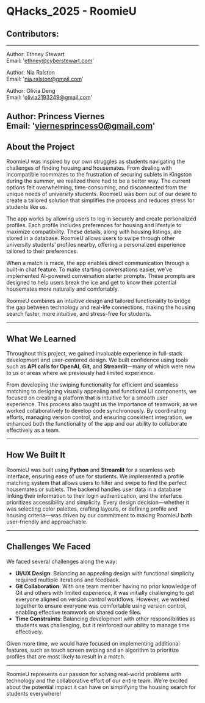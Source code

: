# QHacks_2025 - RoomieU


## Contributors:
---

Author: Ethney Stewart  <br>
Email: 'ethney@cyberstewart.com'<br>

Author: Nia Ralston <br>
Email: 'nia.ralston@gmail.com'<br>

Author: Olivia Deng <br>
Email: 'olivia2193249@gmail.com'<br>

Author: Princess Viernes <br>
Email: 'viernesprincess0@gmail.com'<br>
---


## About the Project
RoomieU was inspired by our own struggles as students navigating the challenges of finding housing and housemates. From dealing with incompatible roommates to the frustration of securing sublets in Kingston during the summer, we realized there had to be a better way. The current options felt overwhelming, time-consuming, and disconnected from the unique needs of university students. RoomieU was born out of our desire to create a tailored solution that simplifies the process and reduces stress for students like us.

The app works by allowing users to log in securely and create personalized profiles. Each profile includes preferences for housing and lifestyle to maximize compatibility. These details, along with housing listings, are stored in a database. RoomieU allows users to swipe through other university students’ profiles nearby, offering a personalized experience tailored to their preferences.

When a match is made, the app enables direct communication through a built-in chat feature. To make starting conversations easier, we’ve implemented AI-powered conversation starter prompts. These prompts are designed to help users break the ice and get to know their potential housemates more naturally and comfortably.

RoomieU combines an intuitive design and tailored functionality to bridge the gap between technology and real-life connections, making the housing search faster, more intuitive, and stress-free for students.

---

## What We Learned
Throughout this project, we gained invaluable experience in full-stack development and user-centered design. We built confidence using tools such as **API calls for OpenAI**, **Git**, and **Streamlit**—many of which were new to us or areas where we previously had limited experience.

From developing the swiping functionality for efficient and seamless matching to designing visually appealing and functional UI components, we focused on creating a platform that is intuitive for a smooth user experience. This process also taught us the importance of teamwork, as we worked collaboratively to develop code synchronously. By coordinating efforts, managing version control, and ensuring consistent integration, we enhanced both the functionality of the app and our ability to collaborate effectively as a team.

---

## How We Built It
RoomieU was built using **Python** and **Streamlit** for a seamless web interface, ensuring ease of use for students. We implemented a profile matching system that allows users to filter and swipe to find the perfect housemates or sublets. The backend handles user data in a database linking their information to their login authentication, and the interface prioritizes accessibility and simplicity. Every design decision—whether it was selecting color palettes, crafting layouts, or defining profile and housing criteria—was driven by our commitment to making RoomieU both user-friendly and approachable.

---

## Challenges We Faced
We faced several challenges along the way:
- **UI/UX Design**: Balancing an appealing design with functional simplicity required multiple iterations and feedback.
- **Git Collaboration**: With one team member having no prior knowledge of Git and others with limited experience, it was initially challenging to get everyone aligned on version control workflows. However, we worked together to ensure everyone was comfortable using version control, enabling effective teamwork on shared code files.
- **Time Constraints**: Balancing development with other responsibilities as students was challenging, but it reinforced our ability to manage time effectively. 

Given more time, we would have focused on implementing additional features, such as touch screen swiping and an algorithm to prioritize profiles that are most likely to result in a match.

---

RoomieU represents our passion for solving real-world problems with technology and the collaborative effort of our entire team. We’re excited about the potential impact it can have on simplifying the housing search for students everywhere!

